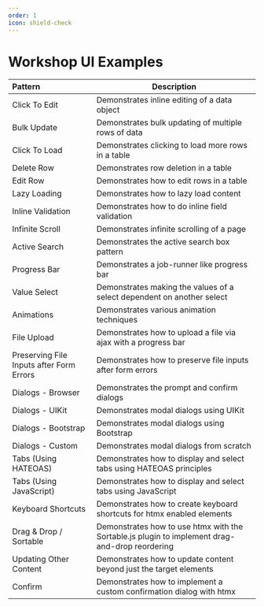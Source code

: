 ```yaml
---
order: 1
icon: shield-check
---
```

# Workshop UI Examples



| Pattern                               | Description                                                                                    |
|:--------------------------------------|------------------------------------------------------------------------------------------------|
| Click To Edit	                        | Demonstrates inline editing of a data object                                                   |
| Bulk Update	                          | Demonstrates bulk updating of multiple rows of data                                            |
| Click To Load	                        | Demonstrates clicking to load more rows in a table                                             |
| Delete Row	                           | Demonstrates row deletion in a table                                                           |
| Edit Row	                             | Demonstrates how to edit rows in a table                                                       |
| Lazy Loading	                         | Demonstrates how to lazy load content                                                          |
| Inline Validation	                    | Demonstrates how to do inline field validation                                                 |
| Infinite Scroll	                      | Demonstrates infinite scrolling of a page                                                      |
| Active Search	                        | Demonstrates the active search box pattern                                                     |
| Progress Bar	                         | Demonstrates a job-runner like progress bar                                                    |
| Value Select	                         | Demonstrates making the values of a select dependent on another select                         |
| Animations	                           | Demonstrates various animation techniques                                                      |
| File Upload	                          | Demonstrates how to upload a file via ajax with a progress bar                                 |
| Preserving File Inputs after Form Errors	 | Demonstrates how to preserve file inputs after form errors                                     |
| Dialogs - Browser	                    | Demonstrates the prompt and confirm dialogs                                                    |
| Dialogs - UIKit	                      | Demonstrates modal dialogs using UIKit                                                         |
| Dialogs - Bootstrap	                  | Demonstrates modal dialogs using Bootstrap                                                     |
| Dialogs - Custom	                     | Demonstrates modal dialogs from scratch                                                        |
| Tabs (Using HATEOAS)	                 | Demonstrates how to display and select tabs using HATEOAS principles                           |
| Tabs (Using JavaScript)	              | Demonstrates how to display and select tabs using JavaScript                                   |
| Keyboard Shortcuts	                   | Demonstrates how to create keyboard shortcuts for htmx enabled elements                        |
| Drag & Drop / Sortable	               | Demonstrates how to use htmx with the Sortable.js plugin to implement drag-and-drop reordering |
| Updating Other Content	               | Demonstrates how to update content beyond just the target elements                             |
| Confirm	                              | Demonstrates how to implement a custom confirmation dialog with htmx                           |